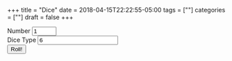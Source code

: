 +++
title = "Dice"
date = 2018-04-15T22:22:55-05:00
tags = [""]
categories = [""]
draft = false
+++

<script>
function roll() {
    var num = document.getElementById("dnum").value;
    var max = document.getElementById("dmax").value;
    var print = "";
    
    var sum = 0;
    var dice = 0;
    
    for(var i = 0; i < num; i++){
    	dice = Math.ceil(Math.random()*max);
		print += dice + "<br />";
		sum += dice;
    }
    print += "sum: " + sum;

    document.getElementById("print").innerHTML = print;
}
</script>

Number <input type="number" id="dnum" value="1" min="0" max="10"></input>
<br />
Dice Type <input type="number" id="dmax" value="6" min="1"></input>
<br />
<button type="button" onclick="roll()">Roll!</button>
<br />
<br />
<span id="print"></span>
